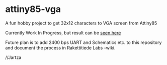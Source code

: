 # attiny85-vga

A fun hobby project to get 32x12 characters to VGA screen from Attiny85

Currently Work In Progress, but result can be [seen here](https://drive.google.com/file/d/0B2dTzW9TMeBxQVNYMmtmOUFwdjQ/view)

Future plan is to add 2400 bps UART and Schematics etc. to this repository and document the process in
Rakettitiede Labs -wiki.

//Jartza
